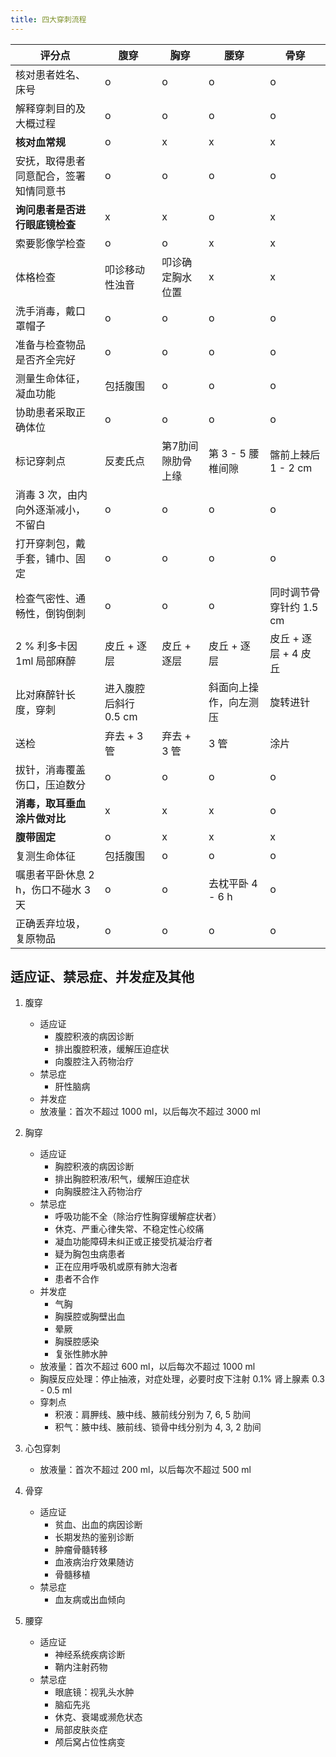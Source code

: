 ```yaml
---
title: 四大穿刺流程
---
```


| 评分点                                 | 腹穿                  | 胸穿              | 腰穿                   | 骨穿                    |
|----------------------------------------|-----------------------|-------------------|------------------------|-------------------------|
| 核对患者姓名、床号                     | o                     | o                 | o                      | o                       |
| 解释穿刺目的及大概过程                 | o                     | o                 | o                      | o                       |
| **核对血常规**                         | o                     | x                 | x                      | x                       |
| 安抚，取得患者同意配合，签署知情同意书 | o                     | o                 | o                      | o                       |
| **询问患者是否进行眼底镜检查**         | x                     | x                 | o                      | x                       |
| 索要影像学检查                         | o                     | o                 | x                      | x                       |
| 体格检查                               | 叩诊移动性浊音        | 叩诊确定胸水位置  | x                      | x                       |
| 洗手消毒，戴口罩帽子                   | o                     | o                 | o                      | o                       |
| 准备与检查物品是否齐全完好             | o                     | o                 | o                      | o                       |
| 测量生命体征，凝血功能                 | 包括腹围              | o                 | o                      | o                       |
| 协助患者采取正确体位                   | o                     | o                 | o                      | o                       |
| 标记穿刺点                             | 反麦氏点              | 第7肋间隙肋骨上缘 | 第 3 - 5 腰椎间隙      | 髂前上棘后 1 - 2 cm     |
| 消毒 3 次，由内向外逐渐减小，不留白    | o                     | o                 | o                      | o                       |
| 打开穿刺包，戴手套，铺巾、固定         | o                     | o                 | o                      | o                       |
| 检查气密性、通畅性，倒钩倒刺           | o                     | o                 | o                      | 同时调节骨穿针约 1.5 cm |
| 2 % 利多卡因 1ml 局部麻醉              | 皮丘 + 逐层           | 皮丘 + 逐层       | 皮丘 + 逐层            | 皮丘 + 逐层 + 4 皮丘    |
| 比对麻醉针长度，穿刺                   | 进入腹腔后斜行 0.5 cm |                   | 斜面向上操作，向左测压 | 旋转进针                |
| 送检                                   | 弃去 + 3 管           | 弃去 + 3 管       | 3 管                   | 涂片                    |
| 拔针，消毒覆盖伤口，压迫数分           | o                     | o                 | o                      | o                       |
| **消毒，取耳垂血涂片做对比**           | x                     | x                 | x                      | o                       |
| **腹带固定**                           | o                     | x                 | x                      | x                       |
| 复测生命体征                           | 包括腹围              | o                 | o                      | o                       |
| 嘱患者平卧休息 2 h，伤口不碰水 3 天    | o                     | o                 | 去枕平卧 4 - 6 h       | o                       |
| 正确丢弃垃圾，复原物品                 | o                     | o                 | o                      | o                       |


## 适应证、禁忌症、并发症及其他
1. 腹穿
    - 适应证
        - 腹腔积液的病因诊断
        - 排出腹腔积液，缓解压迫症状
        - 向腹腔注入药物治疗
    - 禁忌症
        - 肝性脑病
    - 并发症
    - 放液量：首次不超过 1000 ml，以后每次不超过 3000 ml

1. 胸穿
    - 适应证
        - 胸腔积液的病因诊断
        - 排出胸腔积液/积气，缓解压迫症状
        - 向胸膜腔注入药物治疗
    - 禁忌症
        - 呼吸功能不全（除治疗性胸穿缓解症状者）
        - 休克、严重心律失常、不稳定性心绞痛
        - 凝血功能障碍未纠正或正接受抗凝治疗者
        - 疑为胸包虫病患者
        - 正在应用呼吸机或原有肺大泡者
        - 患者不合作
    - 并发症
        - 气胸
        - 胸膜腔或胸壁出血
        - 晕厥
        - 胸膜腔感染
        - 复张性肺水肿
    - 放液量：首次不超过 600 ml，以后每次不超过 1000 ml
    - 胸膜反应处理：停止抽液，对症处理，必要时皮下注射 0.1% 肾上腺素 0.3 - 0.5 ml
    - 穿刺点
        - 积液：肩胛线、腋中线、腋前线分别为 7, 6, 5 肋间
        - 积气：腋中线、腋前线、锁骨中线分别为 4, 3, 2 肋间

1. 心包穿刺
    - 放液量：首次不超过 200 ml，以后每次不超过 500 ml

1. 骨穿
    - 适应证
        - 贫血、出血的病因诊断
        - 长期发热的鉴别诊断
        - 肿瘤骨髓转移
        - 血液病治疗效果随访
        - 骨髓移植
    - 禁忌症
        - 血友病或出血倾向

1. 腰穿
    - 适应证
        - 神经系统疾病诊断
        - 鞘内注射药物
    - 禁忌症
        - 眼底镜：视乳头水肿
        - 脑疝先兆
        - 休克、衰竭或濒危状态
        - 局部皮肤炎症
        - 颅后窝占位性病变

